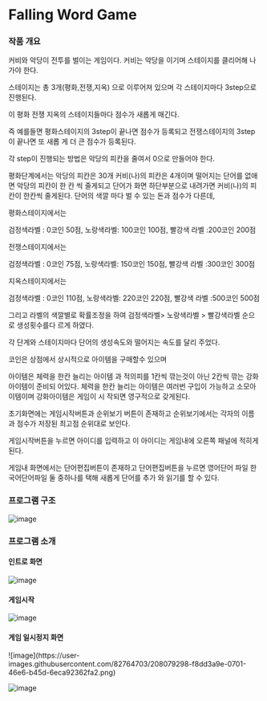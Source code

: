<h1>Falling Word Game</h1>
<h3>작품 개요</h3>
커비와 악당이 전투를 벌이는 게임이다. 커비는 악당을 이기며 스테이지를 클리어해 나가야 한다.<br>

스테이지는 총 3개(평화,전쟁,지옥) 으로 이루어져 있으며 각 스테이지마다 3step으로 진행된다.<br>

이 평화 전쟁 지옥의 스테이지들마다 점수가 새롭게 매긴다.<br>

즉 예를들면 평화스테이지의 3step이 끝나면 점수가 등록되고 전쟁스테이지의 3step이 끝나면 또 새롭
게 더 큰 점수가 등록된다.<br>

각 step이 진행되는 방법은 악당의 피칸을 줄여서 0으로 만들어야 한다.<br>

평화단계에서는 악당의 피칸은 30개 커비(나)의 피칸은 4개이며 떨어지는 단어를 없애면 악당의 피칸이
한 칸 씩 줄게되고 단어가 화면 하단부분으로 내려가면 커비(나)의 피칸이 한칸씩 줄게된다. 단어의 색깔
마다 벌 수 있는 돈과 점수가 다른데,<br>

평화스테이지에서는<br>

검정색라벨 : 0코인 50점, 노랑색라벨: 100코인 100점, 빨강색 라벨 :200코인 200점<br>

전쟁스테이지에서는<br>

검정색라벨 : 0코인 75점, 노랑색라벨: 150코인 150점, 빨강색 라벨 :300코인 300점<br>

지옥스테이지에서는<br>

검정색라벨 : 0코인 110점, 노랑색라벨: 220코인 220점, 빨강색 라벨 :500코인 500점<br>

그리고 라벨의 색깔별로 확률조정을 하여 검정색라벨> 노랑색라벨 > 빨강색라벨 순으로 생성횟수를다
르게 하였다.<br>

각 단계와 스테이지마다 단어의 생성속도와 떨어지는 속도를 달리 주었다.<br>

코인은 상점에서 상시적으로 아이템을 구매할수 있으며<br>

아이템은 체력을 한칸 늘리는 아이템 과 적의피를 1칸씩 깎는것이 아닌 2칸씩 깎는 강화아이템이 준비되
어있다. 체력을 한칸 늘리는 아이템은 여러번 구입이 가능하고 소모아이템이며 강화아이템은 게임이 시
작되면 영구적으로 갖게된다.<br>

초기화면에는 게임시작버튼과 순위보기 버튼이 존재하고 순위보기에서는 각자의 이름과 점수가 저장된
최고점 순위대로 보인다.<br>

게임시작버튼을 누르면 아이디를 입력하고 이 아이디는 게임내에 오른쪽 패널에 적히게 된다.<br>

게임내 화면에서는 단어편집버튼이 존재하고 단어편집버튼을 누르면 영어단어 파일 한국어단어파일 둘
중하나를 택해 새롭게 단어를 추가 와 읽기를 할 수 있다.<br>



<h3>프로그램 구조</h3>

![image](https://user-images.githubusercontent.com/82764703/208068176-ae5c31c7-45ec-4cb0-9998-4bdeecda048b.png)


<h3>프로그램 소개</h3>

<h4>인트로 화면</h4>

![image](https://user-images.githubusercontent.com/82764703/208078522-da0179be-2262-47f3-afff-d5b0e7b89d60.png)

<h4>게임시작</h4>

![image](https://user-images.githubusercontent.com/82764703/208078724-cffc9acc-652f-4e0c-b95c-e0c95df48e3f.png)

<h4>게임 일시정지 화면</h4>
![image](https://user-images.githubusercontent.com/82764703/208079298-f8dd3a9e-0701-46e6-b45d-6eca92362fa2.png)


![image](https://user-images.githubusercontent.com/82764703/208079419-1038529a-2b93-4a7d-b4b6-2d1625d0ade3.png)
